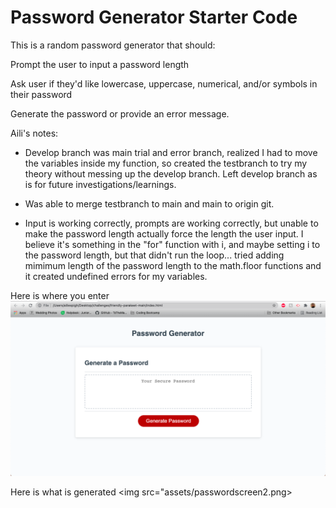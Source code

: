 # Password Generator Starter Code
This is a random password generator that should:

Prompt the user to input a password length

Ask user if they'd like lowercase, uppercase, numerical, and/or symbols in their password

Generate the password or provide an error message. 

Aili's notes: 
- Develop branch was main trial and error branch, realized I had to move the variables inside my function, so created the testbranch to try my theory without messing up the develop branch. Left develop branch as is for future investigations/learnings. 

- Was able to merge testbranch to main and main to origin git. 

- Input is working correctly, prompts are working correctly, but unable to make the password length actually force the length the user input. I believe it's something in the "for" function with i, and maybe setting i to the password length, but that didn't run the loop... tried adding mimimum length of the password length to the math.floor functions and it created undefined errors for my variables. 

Here is where you enter
<img src="assets/passwordscreen1.png">

Here is what is generated 
<img src="assets/passwordscreen2.png>

